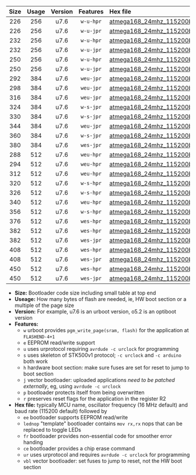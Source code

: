 |Size|Usage|Version|Features|Hex file|
|:-:|:-:|:-:|:-:|:--|
|226|256|u7.6|`w-u-hpr`|[atmega168_24mhz_115200bps_ur.hex](https://raw.githubusercontent.com/stefanrueger/urboot/main//atmega168_24mhz_115200bps_ur.hex)|
|226|256|u7.6|`w-u-jpr`|[atmega168_24mhz_115200bps_ur_vbl.hex](https://raw.githubusercontent.com/stefanrueger/urboot/main//atmega168_24mhz_115200bps_ur_vbl.hex)|
|232|256|u7.6|`w-u-hpr`|[atmega168_24mhz_115200bps_lednop_ur.hex](https://raw.githubusercontent.com/stefanrueger/urboot/main//atmega168_24mhz_115200bps_lednop_ur.hex)|
|232|256|u7.6|`w-u-jpr`|[atmega168_24mhz_115200bps_lednop_ur_vbl.hex](https://raw.githubusercontent.com/stefanrueger/urboot/main//atmega168_24mhz_115200bps_lednop_ur_vbl.hex)|
|250|256|u7.6|`w-u-hpr`|[atmega168_24mhz_115200bps_lednop_fr_ur.hex](https://raw.githubusercontent.com/stefanrueger/urboot/main//atmega168_24mhz_115200bps_lednop_fr_ur.hex)|
|250|256|u7.6|`w-u-jpr`|[atmega168_24mhz_115200bps_lednop_fr_ur_vbl.hex](https://raw.githubusercontent.com/stefanrueger/urboot/main//atmega168_24mhz_115200bps_lednop_fr_ur_vbl.hex)|
|292|384|u7.6|`weu-jpr`|[atmega168_24mhz_115200bps_ee_ur_vbl.hex](https://raw.githubusercontent.com/stefanrueger/urboot/main//atmega168_24mhz_115200bps_ee_ur_vbl.hex)|
|298|384|u7.6|`weu-jpr`|[atmega168_24mhz_115200bps_ee_lednop_ur_vbl.hex](https://raw.githubusercontent.com/stefanrueger/urboot/main//atmega168_24mhz_115200bps_ee_lednop_ur_vbl.hex)|
|316|384|u7.6|`weu-jpr`|[atmega168_24mhz_115200bps_ee_lednop_fr_ur_vbl.hex](https://raw.githubusercontent.com/stefanrueger/urboot/main//atmega168_24mhz_115200bps_ee_lednop_fr_ur_vbl.hex)|
|324|384|u7.6|`w-s-jpr`|[atmega168_24mhz_115200bps_vbl.hex](https://raw.githubusercontent.com/stefanrueger/urboot/main//atmega168_24mhz_115200bps_vbl.hex)|
|330|384|u7.6|`w-s-jpr`|[atmega168_24mhz_115200bps_lednop_vbl.hex](https://raw.githubusercontent.com/stefanrueger/urboot/main//atmega168_24mhz_115200bps_lednop_vbl.hex)|
|344|384|u7.6|`weu-jpr`|[atmega168_24mhz_115200bps_ee_lednop_fr_ce_ur_vbl.hex](https://raw.githubusercontent.com/stefanrueger/urboot/main//atmega168_24mhz_115200bps_ee_lednop_fr_ce_ur_vbl.hex)|
|360|384|u7.6|`w-s-jpr`|[atmega168_24mhz_115200bps_lednop_fr_vbl.hex](https://raw.githubusercontent.com/stefanrueger/urboot/main//atmega168_24mhz_115200bps_lednop_fr_vbl.hex)|
|380|384|u7.6|`wes-jpr`|[atmega168_24mhz_115200bps_ee_vbl.hex](https://raw.githubusercontent.com/stefanrueger/urboot/main//atmega168_24mhz_115200bps_ee_vbl.hex)|
|288|512|u7.6|`weu-hpr`|[atmega168_24mhz_115200bps_ee_ur.hex](https://raw.githubusercontent.com/stefanrueger/urboot/main//atmega168_24mhz_115200bps_ee_ur.hex)|
|294|512|u7.6|`weu-hpr`|[atmega168_24mhz_115200bps_ee_lednop_ur.hex](https://raw.githubusercontent.com/stefanrueger/urboot/main//atmega168_24mhz_115200bps_ee_lednop_ur.hex)|
|312|512|u7.6|`weu-hpr`|[atmega168_24mhz_115200bps_ee_lednop_fr_ur.hex](https://raw.githubusercontent.com/stefanrueger/urboot/main//atmega168_24mhz_115200bps_ee_lednop_fr_ur.hex)|
|320|512|u7.6|`w-s-hpr`|[atmega168_24mhz_115200bps.hex](https://raw.githubusercontent.com/stefanrueger/urboot/main//atmega168_24mhz_115200bps.hex)|
|326|512|u7.6|`w-s-hpr`|[atmega168_24mhz_115200bps_lednop.hex](https://raw.githubusercontent.com/stefanrueger/urboot/main//atmega168_24mhz_115200bps_lednop.hex)|
|340|512|u7.6|`weu-hpr`|[atmega168_24mhz_115200bps_ee_lednop_fr_ce_ur.hex](https://raw.githubusercontent.com/stefanrueger/urboot/main//atmega168_24mhz_115200bps_ee_lednop_fr_ce_ur.hex)|
|356|512|u7.6|`w-s-hpr`|[atmega168_24mhz_115200bps_lednop_fr.hex](https://raw.githubusercontent.com/stefanrueger/urboot/main//atmega168_24mhz_115200bps_lednop_fr.hex)|
|376|512|u7.6|`wes-hpr`|[atmega168_24mhz_115200bps_ee.hex](https://raw.githubusercontent.com/stefanrueger/urboot/main//atmega168_24mhz_115200bps_ee.hex)|
|382|512|u7.6|`wes-hpr`|[atmega168_24mhz_115200bps_ee_lednop.hex](https://raw.githubusercontent.com/stefanrueger/urboot/main//atmega168_24mhz_115200bps_ee_lednop.hex)|
|382|512|u7.6|`wes-jpr`|[atmega168_24mhz_115200bps_ee_lednop_vbl.hex](https://raw.githubusercontent.com/stefanrueger/urboot/main//atmega168_24mhz_115200bps_ee_lednop_vbl.hex)|
|408|512|u7.6|`wes-hpr`|[atmega168_24mhz_115200bps_ee_lednop_fr.hex](https://raw.githubusercontent.com/stefanrueger/urboot/main//atmega168_24mhz_115200bps_ee_lednop_fr.hex)|
|408|512|u7.6|`wes-jpr`|[atmega168_24mhz_115200bps_ee_lednop_fr_vbl.hex](https://raw.githubusercontent.com/stefanrueger/urboot/main//atmega168_24mhz_115200bps_ee_lednop_fr_vbl.hex)|
|450|512|u7.6|`wes-hpr`|[atmega168_24mhz_115200bps_ee_lednop_fr_ce.hex](https://raw.githubusercontent.com/stefanrueger/urboot/main//atmega168_24mhz_115200bps_ee_lednop_fr_ce.hex)|
|450|512|u7.6|`wes-jpr`|[atmega168_24mhz_115200bps_ee_lednop_fr_ce_vbl.hex](https://raw.githubusercontent.com/stefanrueger/urboot/main//atmega168_24mhz_115200bps_ee_lednop_fr_ce_vbl.hex)|

- **Size:** Bootloader code size including small table at top end
- **Useage:** How many bytes of flash are needed, ie, HW boot section or a multiple of the page size
- **Version:** For example, u7.6 is an urboot version, o5.2 is an optiboot version
- **Features:**
  + `w` urboot provides `pgm_write_page(sram, flash)` for the application at `FLASHEND-4+1`
  + `e` EEPROM read/write support
  + `u` uses urprotocol requiring `avrdude -c urclock` for programming
  + `s` uses skeleton of STK500v1 protocol; `-c urclock` and `-c arduino` both work
  + `h` hardware boot section: make sure fuses are set for reset to jump to boot section
  + `j` vector bootloader: uploaded applications *need to be patched externally*, eg, using `avrdude -c urclock`
  + `p` bootloader protects itself from being overwritten
  + `r` preserves reset flags for the application in the register R2
- **Hex file:** typically MCU name, oscillator frequency (16 MHz default) and baud rate (115200 default) followed by
  + `ee` bootloader supports EEPROM read/write
  + `lednop` "template" bootloader contains `mov rx,rx` nops that can be replaced to toggle LEDs
  + `fr` bootloader provides non-essential code for smoother error handing
  + `ce` bootloader provides a chip erase command
  + `ur` uses urprotocol and requires `avrdude -c urclock` for programming
  + `vbl` vector bootloader: set fuses to jump to reset, not the HW boot section
